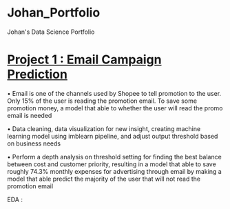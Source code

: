 # Johan_Portfolio
Johan's Data Science Portfolio 

# <a href='https://github.com/Johanklemantan/Shopee-Email-Campaign-Prediction'> Project 1 : Email Campaign Prediction</a>
•	Email is one of the channels used by Shopee to tell promotion to the user. Only 15% of the user is reading the promotion email. To save some promotion money, a model that able to whether the user will read the promo email is needed 

•	Data cleaning, data visualization for new insight, creating machine learning model using imblearn pipeline, and adjust output threshold based on business needs

•	Perform a depth analysis on threshold setting for finding the best balance between cost and customer priority, resulting in a model  that able to save roughly 74.3% monthly expenses for advertising through email by making a model that able predict the majority of the user that will not read the promotion email

EDA :
